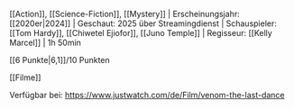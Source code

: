 
[[Action]], [[Science-Fiction]], [[Mystery]] | Erscheinungsjahr: [[2020er|2024]] | Geschaut: 2025 über Streamingdienst | Schauspieler: [[Tom Hardy]], [[Chiwetel Ejiofor]], [[Juno Temple]] | Regisseur: [[Kelly Marcel]] | 1h 50min

[[6 Punkte|6,1]]/10 Punkten


[[Filme]]

Verfügbar bei: https://www.justwatch.com/de/Film/venom-the-last-dance